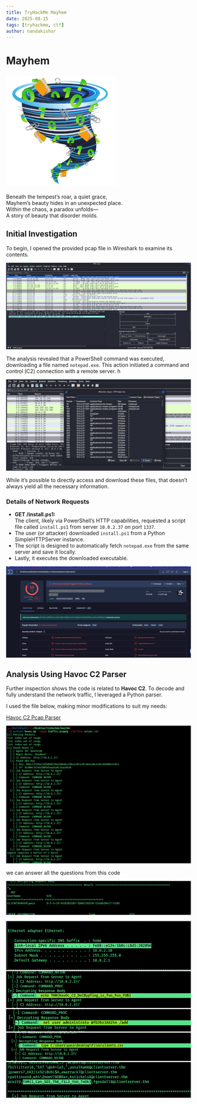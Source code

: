```yaml
---
title: TryHackMe Mayhem  
date: 2025-08-15  
tags: [tryhackme, ctf]  
author: nandakishor  
---
```


# Mayhem
### <img src="../assets/images/mayhem/618b3fa52f0acc0061fb0172-1721060635062.png" alt="Mayhem Screenshot" width="300">
Beneath the tempest’s roar, a quiet grace,  
Mayhem’s beauty hides in an unexpected place.  
Within the chaos, a paradox unfolds—  
A story of beauty that disorder molds.

## Initial Investigation

To begin, I opened the provided pcap file in Wireshark to examine its contents.

![alt text](<../assets/images/mayhem/Screenshot 2025-08-15 115933.png>)

The analysis revealed that a PowerShell command was executed, downloading a file named `notepad.exe`. This action initiated a command and control (C2) connection with a remote server.
h

![alt text](<../assets/images/mayhem/Screenshot 2025-08-15 120912.png>)

While it’s possible to directly access and download these files, that doesn’t always yield all the necessary information.

### Details of Network Requests

- **GET /install.ps1:**  
  The client, likely via PowerShell’s HTTP capabilities, requested a script file called `install.ps1` from server `10.0.2.37` on port `1337`.  
- The user (or attacker) downloaded `install.ps1` from a Python SimpleHTTPServer instance.  
- The script is designed to automatically fetch `notepad.exe` from the same server and save it locally.  
- Lastly, it executes the downloaded executable.

![alt text](<../assets/images/mayhem/Screenshot 2025-08-15 122540.png>)

## Analysis Using Havoc C2 Parser

Further inspection shows the code is related to **Havoc C2**. To decode and fully understand the network traffic, I leveraged a Python parser.

I used the file below, making minor modifications to suit my needs:  

[Havoc C2 Pcap Parser](https://github.com/Immersive-Labs-Sec/HavocC2-Forensics/blob/main/PacketCapture/havoc-pcap-parser.py)


![alt text](<../assets/images/mayhem/Screenshot 2025-08-15 124540.png>)


we can answer all the questions from this code

![alt text](<../assets/images/mayhem/Screenshot 2025-08-15 124554.png>)

![alt text](<../assets/images/mayhem/Screenshot 2025-08-15 124650.png>)
 ![alt text](<../assets/images/mayhem/Screenshot 2025-08-15 124716.png>) 
![alt text](<../assets/images/mayhem/Screenshot 2025-08-15 124750.png>)
![alt text](<../assets/images/mayhem/Screenshot 2025-08-15 124857.png>) 
![alt text](<../assets/images/mayhem/Screenshot 2025-08-15 124920.png>)
